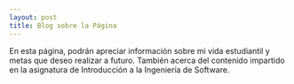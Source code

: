 ```yaml
---
layout: post
title: Blog sobre la Página 
---
```

En esta página, podrán apreciar información sobre mi vida estudiantil y metas que deseo realizar a futuro. También acerca del contenido impartido en la asignatura de Introducción a la Ingeniería de Software.

